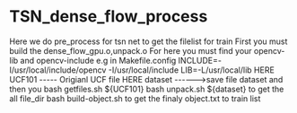# TSN_dense_flow_process
Here we do pre_process for tsn net to get the filelist for train
First you must build the dense_flow_gpu.o,unpack.o 
For here you must find your opencv-lib and opencv-include
e.g  in Makefile.config
INCLUDE=-I/usr/local/include/opencv -I/usr/local/include
LIB=-L/usr/local/lib
HERE UCF101 ----- Origianl UCF file
HERE dataset ------>save file dataset
and then you bash getfiles.sh ${UCF101}
bash unpack.sh ${dataset} to get the all file_dir
bash build-object.sh to get the finaly object.txt to train list 
